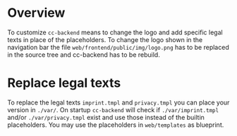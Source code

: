 # Overview

To customize `cc-backend` means to change the logo and add specific legal texts
in place of the placeholders. To change the logo shown in the navigation bar the
file `web/frontend/public/img/logo.png` has to be replaced in the source tree
and cc-backend has to be rebuild.

# Replace legal texts

To replace the legal texts `imprint.tmpl` and `privacy.tmpl` you can place your
version in `./var/`. On startup `cc-backend` will check if `./var/imprint.tmpl` and/or
`./var/privacy.tmpl` exist and use those instead of the builtin placeholders.
You may use the placeholders in `web/templates` as blueprint.

